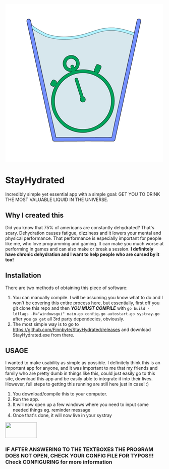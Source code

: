 <img src="https://github.com/Finnbyte/StayHydrated/blob/master/misc/logo.png" width="500" height="500">

# StayHydrated
Incredibly simple yet essential app with a simple goal: GET YOU TO DRINK THE MOST VALUABLE LIQUID IN THE UNIVERSE.

## Why I created this
Did you know that 75% of americans are constantly dehydrated? That's scary. Dehydration causes fatigue, dizziness and it lowers your mental and physical performance. That performance is especially important for people like me, who love programming and gaming. It can make you much worse at performing in games and can also make or break a session. **I definitely have chronic dehydration and I want to help people who are cursed by it too!**

## Installation
There are two methods of obtaining this piece of software:
1. You can manually compile. I will be assuming you know what to do and I won't be covering this entire process here, but essentially, first off you git clone this repo and then ***YOU MUST COMPILE*** with `go build -ldflags -H="windowsgui" main.go config.go autostart.go systray.go` after you `go get` all 3rd party dependecies, obviously.
2. The most simple way is to go to https://github.com/Finnbyte/StayHydrated/releases and download StayHydrated.exe from there.

## USAGE
I wanted to make usability as simple as possible. I definitely think this is an important app for anyone, and it was important to me that my friends and family who are pretty dumb in things like this, could just easily go to this site, download this app and be easily able to integrate it into their lives. However, full steps to getting this running are still here just in case! :)
1. You download/compile this to your computer.
2. Run the app.
3. It will now open up a few windows where you need to input some needed things eg. reminder message
4. Once that's done, it will now live in your systray
<img src="https://user-images.githubusercontent.com/58516858/118126471-137f2a00-b401-11eb-9e10-7affbf71f450.png" width="100" height="50">

### IF AFTER ANSWERING TO THE TEXTBOXES THE PROGRAM DOES NOT OPEN, CHECK YOUR CONFIG FILE FOR TYPOS!!! Check CONFIGURING for more information
